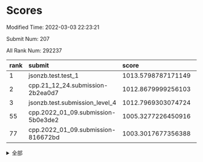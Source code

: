 # Scores

Modified Time: 2022-03-03 22:23:21

Submit Num: 207

All Rank Num: 292237

| rank |               submit               |       score        |       sigma        | pk_num |
| :--- | :--------------------------------- | :----------------- | :----------------- | :----- |
| 1    | jsonzb.test.test_1                 | 1013.5798787171149 | 0.8155685756763549 | 5652   |
| 2    | cpp.21_12_24.submission-2b2ea0d7   | 1012.8679999256103 | 0.768273333016111  | 5642   |
| 3    | jsonzb.test.submission_level_4     | 1012.7969303074724 | 0.8042311573312815 | 5644   |
| 55   | cpp.2022_01_09.submission-5b0e3de2 | 1005.3277226450916 | 0.7321694175288109 | 5650   |
| 77   | cpp.2022_01_09.submission-816672bd | 1003.3017677356388 | 0.7217787524829079 | 5647   |


<details>
<summary>全部</summary>

| rank |                 submit                 |       score        |       sigma        | pk_num |
| :--- | :------------------------------------- | :----------------- | :----------------- | :----- |
| 1    | jsonzb.test.test_1                     | 1013.5798787171149 | 0.8155685756763549 | 5652   |
| 2    | cpp.21_12_24.submission-2b2ea0d7       | 1012.8679999256103 | 0.768273333016111  | 5642   |
| 3    | jsonzb.test.submission_level_4         | 1012.7969303074724 | 0.8042311573312815 | 5644   |
| 4    | gobigger.level_3.submission_level_3_42 | 1011.8815100680931 | 0.7848611690518394 | 5643   |
| 5    | gobigger.level_3.submission_level_3_30 | 1011.234340963031  | 0.7513010804323463 | 5643   |
| 6    | gobigger.level_3.submission_level_3_33 | 1011.1145495500422 | 0.7740493922416869 | 5645   |
| 7    | gobigger.level_3.submission_level_3_29 | 1011.1143798077009 | 0.7653626542512447 | 5644   |
| 8    | gobigger.level_3.submission_level_3_36 | 1010.8549110876762 | 0.7675787465001068 | 5651   |
| 9    | gobigger.level_3.submission_level_3_26 | 1010.8533713273474 | 0.7712005409637961 | 5642   |
| 10   | gobigger.level_3.submission_level_3_31 | 1010.7694283621828 | 0.7629134831908243 | 5652   |
| 11   | gobigger.level_3.submission_level_3_49 | 1010.7473635278417 | 0.7657892541541467 | 5647   |
| 12   | gobigger.level_3.submission_level_3_3  | 1010.7162478791798 | 0.7660066479266744 | 5650   |
| 13   | gobigger.level_3.submission_level_3_39 | 1010.7110853681754 | 0.7549785772849983 | 5649   |
| 14   | gobigger.level_3.submission_level_3_11 | 1010.5739279754687 | 0.7657359819754939 | 5645   |
| 15   | gobigger.level_3.submission_level_3_38 | 1010.4974929143206 | 0.7536982472198147 | 5650   |
| 16   | gobigger.level_3.submission_level_3_14 | 1010.4936982200755 | 0.7503449118625982 | 5651   |
| 17   | gobigger.level_3.submission_level_3_10 | 1010.4766695308806 | 0.7690253120033206 | 5648   |
| 18   | gobigger.level_3.submission_level_3_43 | 1010.4729984121375 | 0.7703633032762234 | 5646   |
| 19   | gobigger.level_3.submission_level_3_4  | 1010.4514330147226 | 0.7575459112451275 | 5648   |
| 20   | gobigger.level_3.submission_level_3_21 | 1010.2737910356354 | 0.7643303282802393 | 5644   |
| 21   | gobigger.level_3.submission_level_3_47 | 1010.2608298352742 | 0.7526577015727912 | 5649   |
| 22   | gobigger.level_3.submission_level_3_19 | 1010.2259148304756 | 0.7438945016009669 | 5646   |
| 23   | gobigger.level_3.submission_level_3_28 | 1010.2040328459383 | 0.754722347407909  | 5648   |
| 24   | gobigger.level_3.submission_level_3_1  | 1010.1467395506255 | 0.7683583347404129 | 5646   |
| 25   | gobigger.level_3.submission_level_3_20 | 1010.1306697354568 | 0.775546149321277  | 5650   |
| 26   | gobigger.level_3.submission_level_3_13 | 1010.0815832960526 | 0.7641811661756098 | 5637   |
| 27   | gobigger.level_3.submission_level_3_35 | 1010.0541033412579 | 0.7672362179286898 | 5648   |
| 28   | gobigger.level_3.submission_level_3_17 | 1010.0254252326575 | 0.7611104721797712 | 5647   |
| 29   | gobigger.level_3.submission_level_3_16 | 1009.9769715665675 | 0.7418882438514186 | 5646   |
| 30   | gobigger.level_3.submission_level_3_25 | 1009.9591383522629 | 0.7599400179735359 | 5649   |
| 31   | gobigger.level_3.submission_level_3_5  | 1009.9573433991329 | 0.7558871661934383 | 5650   |
| 32   | gobigger.level_3.submission_level_3_45 | 1009.9461640420677 | 0.7742398989761288 | 5646   |
| 33   | gobigger.level_3.submission_level_3_15 | 1009.9325161109936 | 0.7466291424238459 | 5641   |
| 34   | gobigger.level_3.submission_level_3_6  | 1009.8864474980602 | 0.7493130073927171 | 5650   |
| 35   | gobigger.level_3.submission_level_3_12 | 1009.8466447954492 | 0.756433952720215  | 5646   |
| 36   | gobigger.level_3.submission_level_3_41 | 1009.8428881356917 | 0.7493253555847768 | 5643   |
| 37   | gobigger.level_3.submission_level_3_2  | 1009.8283625064478 | 0.7992111497954522 | 5647   |
| 38   | gobigger.level_3.submission_level_3_46 | 1009.8260696391607 | 0.7549971917666745 | 5652   |
| 39   | gobigger.level_3.submission_level_3_22 | 1009.7693097429816 | 0.769160335065272  | 5648   |
| 40   | gobigger.level_3.submission_level_3_27 | 1009.7504938733185 | 0.740501332821569  | 5648   |
| 41   | gobigger.level_3.submission_level_3_23 | 1009.7329936159309 | 0.7504013266646682 | 5646   |
| 42   | gobigger.level_3.submission_level_3_0  | 1009.7328784124117 | 0.7544997118572792 | 5642   |
| 43   | gobigger.level_3.submission_level_3_8  | 1009.7187428806801 | 0.766836858845349  | 5648   |
| 44   | gobigger.level_3.submission_level_3_18 | 1009.6939564432796 | 0.7311671586508953 | 5648   |
| 45   | gobigger.level_3.submission_level_3_37 | 1009.6073995977197 | 0.766489647108213  | 5652   |
| 46   | gobigger.level_3.submission_level_3_40 | 1009.5525847631915 | 0.7958182759962331 | 5650   |
| 47   | gobigger.level_3.submission_level_3_7  | 1009.5451726306399 | 0.7729272811290947 | 5645   |
| 48   | gobigger.level_3.submission_level_3_32 | 1009.3149854025828 | 0.7698360546502374 | 5651   |
| 49   | gobigger.level_3.submission_level_3_48 | 1009.2390341960344 | 0.7654348653365461 | 5651   |
| 50   | gobigger.level_3.submission_level_3_44 | 1009.1798851629519 | 0.7485194774293357 | 5652   |
| 51   | gobigger.level_3.submission_level_3_34 | 1009.1708498729746 | 0.7512600741264697 | 5650   |
| 52   | gobigger.level_3.submission_level_3_9  | 1008.8536936064398 | 0.7545898104230191 | 5650   |
| 53   | gobigger.level_3.submission_level_3_24 | 1008.3947117533276 | 0.7511413968493997 | 5645   |
| 54   | gobigger.level_1.submission_level_1_24 | 1005.7021458675042 | 0.7367358513661975 | 5652   |
| 55   | cpp.2022_01_09.submission-5b0e3de2     | 1005.3277226450916 | 0.7321694175288109 | 5650   |
| 56   | gobigger.level_1.submission_level_1_4  | 1004.8489602032838 | 0.7261759647781603 | 5645   |
| 57   | gobigger.level_1.submission_level_1_16 | 1004.7078541967098 | 0.7245354526414161 | 5653   |
| 58   | gobigger.level_1.submission_level_1_3  | 1004.6148860966249 | 0.7182033340533492 | 5645   |
| 59   | gobigger.level_1.submission_level_1_31 | 1004.4819851624123 | 0.7308473717114354 | 5644   |
| 60   | gobigger.level_1.submission_level_1_41 | 1004.3886792425435 | 0.7235648648712643 | 5649   |
| 61   | gobigger.level_1.submission_level_1_11 | 1004.2840547411275 | 0.7434127225336639 | 5648   |
| 62   | gobigger.level_1.submission_level_1_12 | 1004.2592521644754 | 0.7326140128414383 | 5646   |
| 63   | gobigger.level_1.submission_level_1_6  | 1004.1343123802357 | 0.7215703756010412 | 5645   |
| 64   | gobigger.level_1.submission_level_1_27 | 1004.0640619659908 | 0.7175320651623824 | 5646   |
| 65   | gobigger.level_1.submission_level_1_13 | 1003.9907643550445 | 0.7199913925966386 | 5650   |
| 66   | gobigger.level_1.submission_level_1_26 | 1003.93265310403   | 0.7190359410482844 | 5650   |
| 67   | gobigger.level_1.submission_level_1_20 | 1003.8313630450147 | 0.7166255181276504 | 5645   |
| 68   | gobigger.level_1.submission_level_1_39 | 1003.7968020771917 | 0.7260314696165662 | 5648   |
| 69   | gobigger.level_1.submission_level_1_21 | 1003.7694359925185 | 0.7175630888902897 | 5653   |
| 70   | gobigger.level_1.submission_level_1_23 | 1003.7646479641434 | 0.7094187157358058 | 5642   |
| 71   | gobigger.level_1.submission_level_1_40 | 1003.743696514023  | 0.7271546467415889 | 5644   |
| 72   | gobigger.level_1.submission_level_1_38 | 1003.5380350014422 | 0.7262907884035309 | 5650   |
| 73   | gobigger.level_1.submission_level_1_42 | 1003.384402136383  | 0.7104236909562442 | 5651   |
| 74   | gobigger.level_1.submission_level_1_49 | 1003.3686558655372 | 0.71987969155208   | 5650   |
| 75   | gobigger.level_1.submission_level_1_25 | 1003.3435743486459 | 0.712889884754396  | 5644   |
| 76   | gobigger.level_1.submission_level_1_28 | 1003.3152516951835 | 0.7175765012758586 | 5646   |
| 77   | cpp.2022_01_09.submission-816672bd     | 1003.3017677356388 | 0.7217787524829079 | 5647   |
| 78   | gobigger.level_1.submission_level_1_48 | 1003.2476573884812 | 0.7073553208315962 | 5646   |
| 79   | gobigger.level_1.submission_level_1_5  | 1003.1780153280541 | 0.7173804622975091 | 5645   |
| 80   | gobigger.level_1.submission_level_1_47 | 1003.140288685254  | 0.7264670587533834 | 5644   |
| 81   | gobigger.level_1.submission_level_1_30 | 1003.1155869617035 | 0.7196704568262925 | 5645   |
| 82   | gobigger.level_1.submission_level_1_35 | 1003.0862489509932 | 0.7061070084680965 | 5646   |
| 83   | gobigger.level_1.submission_level_1_29 | 1003.0736451609539 | 0.7219000751598572 | 5649   |
| 84   | gobigger.level_1.submission_level_1_34 | 1003.0421249615574 | 0.7215580747112376 | 5647   |
| 85   | gobigger.level_1.submission_level_1_17 | 1003.0143980789244 | 0.7162139788049732 | 5646   |
| 86   | gobigger.level_1.submission_level_1_8  | 1003.0109713215276 | 0.7113311922594472 | 5646   |
| 87   | gobigger.level_1.submission_level_1_18 | 1003.0062937639958 | 0.7255607302171956 | 5647   |
| 88   | gobigger.level_1.submission_level_1_45 | 1002.9952303479145 | 0.7174152801730336 | 5639   |
| 89   | gobigger.level_1.submission_level_1_22 | 1002.9217143446514 | 0.7099772256843521 | 5642   |
| 90   | gobigger.level_1.submission_level_1_36 | 1002.8632266482118 | 0.7256208178996765 | 5643   |
| 91   | gobigger.level_1.submission_level_1_9  | 1002.7894754530762 | 0.7170477378170167 | 5650   |
| 92   | gobigger.level_1.submission_level_1_33 | 1002.7583692409308 | 0.7165550180057233 | 5652   |
| 93   | gobigger.level_1.submission_level_1_7  | 1002.7493755469037 | 0.7225310081614205 | 5646   |
| 94   | gobigger.level_1.submission_level_1_37 | 1002.5175092957055 | 0.7234606835680985 | 5648   |
| 95   | gobigger.level_1.submission_level_1_32 | 1002.41164088568   | 0.7077388726301659 | 5640   |
| 96   | gobigger.level_1.submission_level_1_14 | 1002.4098534434462 | 0.7236295392018975 | 5644   |
| 97   | gobigger.level_1.submission_level_1_0  | 1002.351720829771  | 0.7263434168043073 | 5645   |
| 98   | gobigger.level_1.submission_level_1_44 | 1002.3162761664111 | 0.7133681541219169 | 5647   |
| 99   | gobigger.level_1.submission_level_1_1  | 1002.3071704144888 | 0.726382867348673  | 5651   |
| 100  | gobigger.level_1.submission_level_1_43 | 1002.0167859426155 | 0.7141295678713097 | 5648   |
| 101  | gobigger.level_1.submission_level_1_19 | 1001.998861343227  | 0.7304571508419775 | 5644   |
| 102  | gobigger.level_1.submission_level_1_15 | 1001.9926676356966 | 0.7026824941445384 | 5649   |
| 103  | gobigger.level_1.submission_level_1_46 | 1001.9327093472473 | 0.7133290306395209 | 5650   |
| 104  | gobigger.level_1.submission_level_1_10 | 1001.9136511953828 | 0.7153575722293546 | 5648   |
| 105  | gobigger.level_1.submission_level_1_2  | 1001.8347735250777 | 0.7067760942942907 | 5644   |
| 106  | gobigger.random.submission_random_26   | 997.1255319257461  | 0.6967578153132077 | 5647   |
| 107  | gobigger.random.submission_random_43   | 996.9974500714004  | 0.710208185243107  | 5648   |
| 108  | gobigger.random.submission_random_41   | 996.9493798061709  | 0.7259160482234759 | 5646   |
| 109  | gobigger.random.submission_random_28   | 996.9301466513411  | 0.7143263374957365 | 5646   |
| 110  | gobigger.random.submission_random_32   | 996.8978589017178  | 0.7017593083722924 | 5646   |
| 111  | gobigger.random.submission_random_27   | 996.8172089581484  | 0.7063694516289364 | 5649   |
| 112  | gobigger.random.submission_random_9    | 996.7433042771153  | 0.7105627674484014 | 5649   |
| 113  | gobigger.random.submission_random_30   | 996.7389541633479  | 0.7150638408223542 | 5648   |
| 114  | gobigger.random.submission_random_8    | 996.7347150282823  | 0.7033291309547464 | 5649   |
| 115  | gobigger.random.submission_random_37   | 996.7336673094447  | 0.7062556278106836 | 5649   |
| 116  | gobigger.random.submission_random_19   | 996.6901863765219  | 0.7040507811347054 | 5649   |
| 117  | gobigger.random.submission_random_35   | 996.555580214378   | 0.7139052997845343 | 5646   |
| 118  | gobigger.random.submission_random_13   | 996.5535338820481  | 0.7229667398554742 | 5650   |
| 119  | gobigger.random.submission_random_17   | 996.533811283662   | 0.7170596145619609 | 5647   |
| 120  | gobigger.random.submission_random_49   | 996.4778990645125  | 0.7092108764683568 | 5645   |
| 121  | gobigger.random.submission_random_38   | 996.4368249912433  | 0.7085486854344614 | 5650   |
| 122  | gobigger.random.submission_random_33   | 996.2838071882788  | 0.7149257905581653 | 5652   |
| 123  | gobigger.random.submission_random_5    | 996.2633572852741  | 0.7219084861506115 | 5651   |
| 124  | gobigger.random.submission_random_20   | 996.2433040755246  | 0.7123554659050776 | 5647   |
| 125  | gobigger.random.submission_random_36   | 996.2358029135015  | 0.7164420093804708 | 5657   |
| 126  | gobigger.random.submission_random_4    | 996.1814781897707  | 0.7161644022416642 | 5650   |
| 127  | gobigger.random.submission_random_48   | 996.0595939682848  | 0.719685246098273  | 5651   |
| 128  | gobigger.random.submission_random_40   | 996.0478647350614  | 0.709090350485857  | 5647   |
| 129  | gobigger.random.submission_random_14   | 995.8725923335016  | 0.7005155652688607 | 5646   |
| 130  | gobigger.random.submission_random_12   | 995.8644243666693  | 0.7097858083354429 | 5648   |
| 131  | gobigger.random.submission_random_3    | 995.8259226831282  | 0.7050164685390237 | 5644   |
| 132  | gobigger.random.submission_random_44   | 995.7406803180979  | 0.710779586443473  | 5647   |
| 133  | gobigger.random.submission_random_46   | 995.6974788562527  | 0.7137970217457135 | 5645   |
| 134  | gobigger.random.submission_random_31   | 995.6430194799642  | 0.705733831838415  | 5651   |
| 135  | gobigger.random.submission_random_16   | 995.6330771381496  | 0.7121608342895708 | 5646   |
| 136  | gobigger.random.submission_random_10   | 995.5533430321226  | 0.7173802339253352 | 5647   |
| 137  | gobigger.random.submission_random_15   | 995.5458222468708  | 0.702737878840009  | 5647   |
| 138  | gobigger.random.submission_random_1    | 995.544182079523   | 0.7120999819402108 | 5642   |
| 139  | gobigger.random.submission_random_7    | 995.5191900240308  | 0.7248034070014316 | 5647   |
| 140  | gobigger.random.submission_random_2    | 995.4295382941299  | 0.7151023630243167 | 5645   |
| 141  | gobigger.random.submission_random_6    | 995.4258410158649  | 0.7231842890508253 | 5647   |
| 142  | gobigger.random.submission_random_11   | 995.3176886502324  | 0.7070157891087491 | 5646   |
| 143  | gobigger.random.submission_random_21   | 995.2821365215777  | 0.7073559493180507 | 5649   |
| 144  | gobigger.random.submission_random_39   | 995.2810485490029  | 0.7212400127302155 | 5647   |
| 145  | gobigger.random.submission_random_47   | 995.2613052749631  | 0.7158790461427527 | 5644   |
| 146  | gobigger.random.submission_random_42   | 995.1871069838134  | 0.7117098398775159 | 5646   |
| 147  | gobigger.random.submission_random_22   | 995.1493212723974  | 0.7427776362325903 | 5645   |
| 148  | gobigger.random.submission_random_23   | 995.0812714243723  | 0.7036138583629281 | 5646   |
| 149  | gobigger.random.submission_random_25   | 995.0468363462597  | 0.7064430835538369 | 5647   |
| 150  | gobigger.random.submission_random_0    | 995.0152044443552  | 0.7170202240910005 | 5647   |
| 151  | gobigger.random.submission_random_45   | 994.8665837298016  | 0.7243644968849923 | 5648   |
| 152  | gobigger.random.submission_random_18   | 994.6425419092192  | 0.7180073067645346 | 5648   |
| 153  | gobigger.random.submission_random_29   | 994.6134453103905  | 0.7177394790303281 | 5643   |
| 154  | gobigger.random.submission_random_24   | 994.5095086490356  | 0.7224141958284097 | 5649   |
| 155  | gobigger.random.submission_random_34   | 994.2703703503911  | 0.7077776245469158 | 5648   |
| 156  | gobigger.level_2.submission_level_2_45 | 993.6585823882816  | 0.7153903861780422 | 5647   |
| 157  | gobigger.level_2.submission_level_2_31 | 993.5023521383121  | 0.7315950637047179 | 5650   |
| 158  | gobigger.level_2.submission_level_2_17 | 993.4639313322202  | 0.7391057369468661 | 5643   |
| 159  | gobigger.level_2.submission_level_2_35 | 993.4022248774698  | 0.738297216619091  | 5651   |
| 160  | gobigger.level_2.submission_level_2_38 | 993.3770798223076  | 0.7306829473742347 | 5644   |
| 161  | gobigger.level_2.submission_level_2_19 | 993.3365636718016  | 0.7274294954054844 | 5648   |
| 162  | gobigger.level_2.submission_level_2_26 | 993.3108622608447  | 0.7444874602361926 | 5645   |
| 163  | gobigger.level_2.submission_level_2_0  | 993.1713072889237  | 0.753547834272241  | 5649   |
| 164  | gobigger.level_2.submission_level_2_37 | 993.1163834810787  | 0.7344287929699896 | 5649   |
| 165  | gobigger.level_2.submission_level_2_11 | 992.8708748577724  | 0.7307913312068339 | 5642   |
| 166  | gobigger.level_2.submission_level_2_30 | 992.8263005669941  | 0.7366571589601636 | 5647   |
| 167  | gobigger.level_2.submission_level_2_24 | 992.7946399403895  | 0.7440579750181309 | 5650   |
| 168  | gobigger.level_2.submission_level_2_28 | 992.7067277726874  | 0.7598640605210523 | 5649   |
| 169  | gobigger.level_2.submission_level_2_33 | 992.6930973730277  | 0.7294642110722466 | 5650   |
| 170  | gobigger.level_2.submission_level_2_13 | 992.6384759465878  | 0.7558292691185571 | 5645   |
| 171  | gobigger.level_2.submission_level_2_1  | 992.6034875334375  | 0.7516446167284785 | 5649   |
| 172  | gobigger.level_2.submission_level_2_18 | 992.5993594482192  | 0.7273245571860909 | 5642   |
| 173  | gobigger.level_2.submission_level_2_36 | 992.4970175631935  | 0.7194936116799715 | 5645   |
| 174  | gobigger.level_2.submission_level_2_16 | 992.4417724190458  | 0.7543026502596285 | 5648   |
| 175  | gobigger.level_2.submission_level_2_4  | 992.4385096512052  | 0.748337553017019  | 5647   |
| 176  | gobigger.level_2.submission_level_2_2  | 992.4128935610862  | 0.7418722169953409 | 5647   |
| 177  | gobigger.level_2.submission_level_2_40 | 992.2989324004876  | 0.7409785553742946 | 5649   |
| 178  | gobigger.level_2.submission_level_2_44 | 992.2636158961882  | 0.7394555044961076 | 5648   |
| 179  | gobigger.level_2.submission_level_2_8  | 992.2169629787745  | 0.7401851951854097 | 5643   |
| 180  | gobigger.level_2.submission_level_2_48 | 992.1522678099271  | 0.7454558462053757 | 5648   |
| 181  | gobigger.level_2.submission_level_2_29 | 992.1248023548823  | 0.7392503501333019 | 5645   |
| 182  | gobigger.level_2.submission_level_2_25 | 992.0568018546826  | 0.7541726368286149 | 5646   |
| 183  | gobigger.level_2.submission_level_2_12 | 991.9972491081494  | 0.7379517251675914 | 5648   |
| 184  | gobigger.level_2.submission_level_2_27 | 991.9148682261176  | 0.7357829146517302 | 5650   |
| 185  | gobigger.level_2.submission_level_2_49 | 991.8295122966483  | 0.7456123730866017 | 5649   |
| 186  | gobigger.level_2.submission_level_2_15 | 991.8068944052997  | 0.7344358686302748 | 5649   |
| 187  | gobigger.level_2.submission_level_2_21 | 991.7642515129037  | 0.7596762890555478 | 5644   |
| 188  | gobigger.level_2.submission_level_2_34 | 991.7317626587686  | 0.7582854449295968 | 5647   |
| 189  | gobigger.level_2.submission_level_2_32 | 991.6222508806682  | 0.7521350991500458 | 5645   |
| 190  | gobigger.level_2.submission_level_2_41 | 991.5796746367122  | 0.7598235238857807 | 5650   |
| 191  | gobigger.level_2.submission_level_2_5  | 991.5550088211857  | 0.7653081306334338 | 5649   |
| 192  | gobigger.level_2.submission_level_2_23 | 991.4294796448161  | 0.7405251235722724 | 5648   |
| 193  | gobigger.level_2.submission_level_2_20 | 991.394181506403   | 0.761911484851566  | 5644   |
| 194  | gobigger.level_2.submission_level_2_43 | 991.3479475540347  | 0.7729633886638073 | 5653   |
| 195  | gobigger.level_2.submission_level_2_14 | 991.2891709371085  | 0.7569251979381174 | 5646   |
| 196  | gobigger.level_2.submission_level_2_46 | 991.2530305051095  | 0.7536388005819712 | 5648   |
| 197  | gobigger.level_2.submission_level_2_3  | 991.042355558333   | 0.7664759231006334 | 5646   |
| 198  | gobigger.level_2.submission_level_2_6  | 991.0010556684621  | 0.7515501520226356 | 5640   |
| 199  | gobigger.level_2.submission_level_2_39 | 990.9983268143338  | 0.7556336857379993 | 5648   |
| 200  | gobigger.level_2.submission_level_2_42 | 990.8551771178435  | 0.7764920736485943 | 5637   |
| 201  | gobigger.level_2.submission_level_2_9  | 990.7838301548422  | 0.7615772266121779 | 5640   |
| 202  | gobigger.level_2.submission_level_2_22 | 990.7687378501757  | 0.7658992617013268 | 5652   |
| 203  | gobigger.level_2.submission_level_2_47 | 990.7619300113075  | 0.7677773689063414 | 5655   |
| 204  | gobigger.level_2.submission_level_2_7  | 989.727236363468   | 0.7682766092407357 | 5646   |
| 205  | gobigger.level_2.submission_level_2_10 | 989.274229626037   | 0.7849730192541206 | 5647   |
| 206  | gobigger.none.submission_none_0        | 978.5187817878971  | 1.2116699605638737 | 5648   |
| 207  | gobigger.none.submission_none_1        | 976.16977165618    | 1.5103868155722613 | 5645   |

</details>